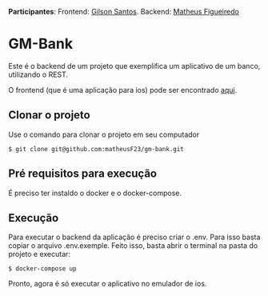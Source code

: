 **Participantes**: Frontend: [Gilson Santos](https://github.com/gilsonsantos03). Backend: [Matheus Figueiredo](https://github.com/matheusF23)

# GM-Bank

Este é o backend de um projeto que exemplifica um aplicativo de um banco, utilizando o REST.

O frontend (que é uma aplicação para ios) pode ser encontrado [aqui](https://github.com/gilsonsantos03/gm-bank-ios).

## Clonar o projeto

Use o comando para clonar o projeto em seu computador

```
$ git clone git@github.com:matheusF23/gm-bank.git
```

## Pré requisitos para execução

É preciso ter instaldo o docker e o docker-compose.

## Execução

Para executar o backend da aplicação é preciso criar o .env. Para isso basta copiar o arquivo .env.exemple.
Feito isso, basta abrir o terminal na pasta do projeto e executar:

```
$ docker-compose up
```

Pronto, agora é só executar o aplicativo no emulador de ios.
